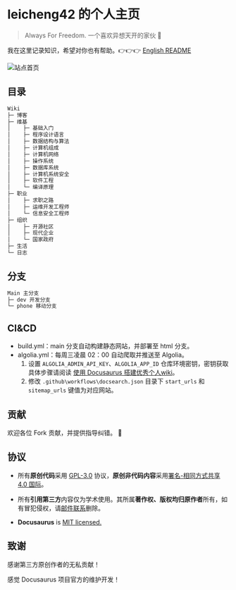 # leicheng42 的个人主页

> Always For Freedom.
> 一个喜欢异想天开的家伙 💨

我在这里记录知识，希望对你也有帮助。👉👉👉 [English README](README_EN.md)

![站点首页](static/img/index.jpg)

## 目录

```markdown
Wiki
├─ 博客
├─ 维基
│    ├─ 基础入门
│    ├─ 程序设计语言
│    ├─ 数据结构与算法
│    ├─ 计算机组成
│    ├─ 计算机网络
│    ├─ 操作系统
│    ├─ 数据库系统
│    ├─ 计算机系统安全
│    ├─ 软件工程
│    └─ 编译原理
├─ 职业
│    ├─ 求职之路
│    ├─ 运维开发工程师
│    └─ 信息安全工程师
├─ 组织
│    ├─ 开源社区
│    ├─ 现代企业
│    └─ 国家政府
├─ 生活
└─ 日志
```

## 分支

```markdown
Main 主分支
├─ dev 开发分支
└─ phone 移动分支
```

## CI&CD

 - build.yml：main 分支自动构建静态网站，并部署至 html 分支。
 - algolia.yml：每周三凌晨 02：00 自动爬取并推送至 Algolia。
	 1. 设置 `ALGOLIA_ADMIN_API_KEY`、`ALGOLIA_APP_ID` 仓库环境密钥，密钥获取具体步骤请阅读 [使用 Docusaurus 搭建优秀个人wiki](https://blog.7wate.com/?p=75)。
	 2. 修改 `.github\workflows\docsearch.json` 目录下 `start_urls` 和 `sitemap_urls` 键值为对应网站。


## 贡献

欢迎各位 Fork 贡献，并提供指导纠错。 👊

## 协议

- 所有**原创代码**采用 [GPL-3.0](http://www.thebigfly.com/gnu/FDLv1.3/) 协议，**原创非代码内容**采用[署名-相同方式共享 4.0 国际](http://creativecommons.org/licenses/by-sa/4.0/)。

- 所有**引用第三方**内容仅为学术使用。其所属**著作权、版权均归原作者**所有，如有冒犯侵权，请[邮件联系](mailto:admin@7wate.com)删除。

- **Docusaurus** is [MIT licensed.](https://github.com/facebook/docusaurus/blob/main/LICENSE)

## 致谢

感谢第三方原创作者的无私贡献！

感觉 Docusaurus 项目官方的维护开发！
